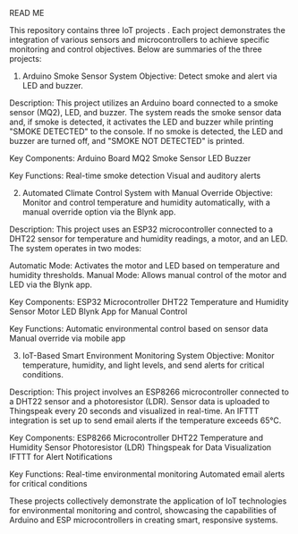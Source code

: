 READ ME


This repository contains three IoT projects . Each project demonstrates the integration of various sensors and microcontrollers to achieve specific monitoring and control objectives. Below are summaries of the three projects:

1. Arduino Smoke Sensor System
Objective: Detect smoke and alert via LED and buzzer.

Description:
This project utilizes an Arduino board connected to a smoke sensor (MQ2), LED, and buzzer. The system reads the smoke sensor data and, if smoke is detected, it activates the LED and buzzer while printing "SMOKE DETECTED" to the console. If no smoke is detected, the LED and buzzer are turned off, and "SMOKE NOT DETECTED" is printed.

Key Components:
Arduino Board
MQ2 Smoke Sensor
LED
Buzzer

Key Functions:
Real-time smoke detection
Visual and auditory alerts

2. Automated Climate Control System with Manual Override
Objective: Monitor and control temperature and humidity automatically, with a manual override option via the Blynk app.

Description:
This project uses an ESP32 microcontroller connected to a DHT22 sensor for temperature and humidity readings, a motor, and an LED. The system operates in two modes:

Automatic Mode: Activates the motor and LED based on temperature and humidity thresholds.
Manual Mode: Allows manual control of the motor and LED via the Blynk app.

Key Components:
ESP32 Microcontroller
DHT22 Temperature and Humidity Sensor
Motor
LED
Blynk App for Manual Control

Key Functions:
Automatic environmental control based on sensor data
Manual override via mobile app

3. IoT-Based Smart Environment Monitoring System
Objective: Monitor temperature, humidity, and light levels, and send alerts for critical conditions.

Description:
This project involves an ESP8266 microcontroller connected to a DHT22 sensor and a photoresistor (LDR). Sensor data is uploaded to Thingspeak every 20 seconds and visualized in real-time. An IFTTT integration is set up to send email alerts if the temperature exceeds 65°C.

Key Components:
ESP8266 Microcontroller
DHT22 Temperature and Humidity Sensor
Photoresistor (LDR)
Thingspeak for Data Visualization
IFTTT for Alert Notifications

Key Functions:
Real-time environmental monitoring
Automated email alerts for critical conditions

These projects collectively demonstrate the application of IoT technologies for environmental monitoring and control, showcasing the capabilities of Arduino and ESP microcontrollers in creating smart, responsive systems.
